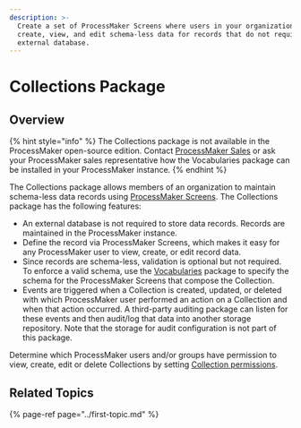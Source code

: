 ```yaml
---
description: >-
  Create a set of ProcessMaker Screens where users in your organization can
  create, view, and edit schema-less data for records that do not require an
  external database.
---
```


# Collections Package

## Overview

{% hint style="info" %}
The Collections package is not available in the ProcessMaker open-source edition. Contact [ProcessMaker Sales](mailto:sales@processmaker.com) or ask your ProcessMaker sales representative how the Vocabularies package can be installed in your ProcessMaker instance.
{% endhint %}

The Collections package allows members of an organization to maintain schema-less data records using [ProcessMaker Screens](../../designing-processes/design-forms/what-is-a-form.md). The Collections package has the following features:

* An external database is not required to store data records. Records are maintained in the ProcessMaker instance.
* Define the record via ProcessMaker Screens, which makes it easy for any ProcessMaker user to view, create, or edit record data.
* Since records are schema-less, validation is optional but not required. To enforce a valid schema, use the [Vocabularies](vocabularies.md) package to specify the schema for the ProcessMaker Screens that compose the Collection.
* Events are triggered when a Collection is created, updated, or deleted with which ProcessMaker user performed an action on a Collection and when that action occurred. A third-party auditing package can listen for these events and then audit/log that data into another storage repository. Note that the storage for audit configuration is not part of this package.

Determine which ProcessMaker users and/or groups have permission to view, create, edit or delete Collections by setting [Collection permissions](../../processmaker-administration/permission-descriptions-for-users-and-groups.md#collections).

## Related Topics

{% page-ref page="../first-topic.md" %}

